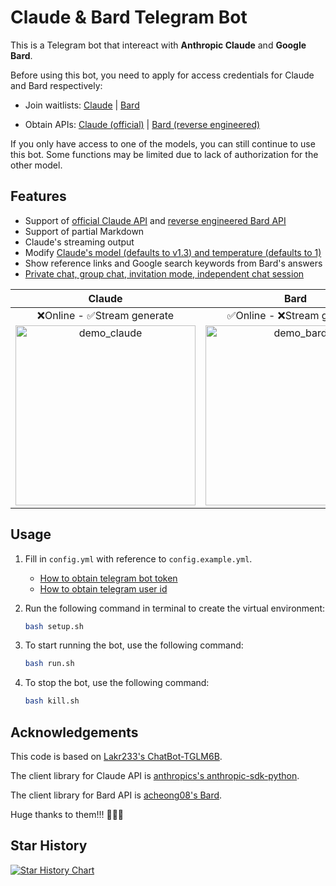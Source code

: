 # Claude & Bard Telegram Bot

This is a Telegram bot that intereact with **Anthropic Claude** and **Google Bard**.

Before using this bot, you need to apply for access credentials for Claude and Bard respectively:

- Join waitlists: [Claude](https://www.anthropic.com/earlyaccess/) | [Bard](https://bard.google.com/signup)

- Obtain APIs: [Claude (official)](https://console.anthropic.com/account/keys) | [Bard (reverse engineered)](https://github.com/acheong08/Bard)

If you only have access to one of the models, you can still continue to use this bot. Some functions may be limited due to lack of authorization for the other model.

## Features

- Support of [official Claude API](https://console.anthropic.com/account/keys) and [reverse engineered Bard API](https://github.com/acheong08/Bard)
- Support of partial Markdown
- Claude's streaming output
- Modify [Claude's model (defaults to v1.3) and temperature (defaults to 1)](https://console.anthropic.com/docs/api/reference)
- Show reference links and Google search keywords from Bard's answers
- [Private chat, group chat, invitation mode, independent chat session](https://github.com/Lakr233/ChatBot-TGLM6B)

|                             Claude                             |                            Bard                            |
| :------------------------------------------------------------: | :--------------------------------------------------------: |
|                   ❌Online - ✅Stream generate                   |                 ✅Online - ❌Stream generate                 |
| <img src="https://user-images.githubusercontent.com/41275670/232092759-2bbedbf9-e2c2-4a8d-989d-ce2f89123e72.gif" alt="demo_claude" width="288"> | <img src="https://user-images.githubusercontent.com/41275670/232092737-e7112c8b-4ef4-498a-96c2-40d3ef21762a.gif" alt="demo_bard" width="288"> |

## Usage

1. Fill in `config.yml` with reference to `config.example.yml`.

    - [How to obtain telegram bot token](https://core.telegram.org/bots/tutorial#obtain-your-bot-token)
    - [How to obtain telegram user id](https://bigone.zendesk.com/hc/en-us/articles/360008014894-How-to-get-the-Telegram-user-ID-)

2. Run the following command in terminal to create the virtual environment:

    ```bash
    bash setup.sh
    ```

3. To start running the bot, use the following command:

    ```bash
    bash run.sh
    ```

4. To stop the bot, use the following command:

    ```bash
    bash kill.sh
    ```

## Acknowledgements

This code is based on [Lakr233's ChatBot-TGLM6B](https://github.com/Lakr233/ChatBot-TGLM6B).

The client library for Claude API is [anthropics's anthropic-sdk-python](https://github.com/anthropics/anthropic-sdk-python).

The client library for Bard API is [acheong08's Bard](https://github.com/acheong08/Bard).

Huge thanks to them!!! 🥰🥰🥰

## Star History

[![Star History Chart](https://api.star-history.com/svg?repos=ciuzaak/Claude-Telegram-Bot&type=Date)](https://star-history.com/#ciuzaak/Claude-Telegram-Bot&Date)
